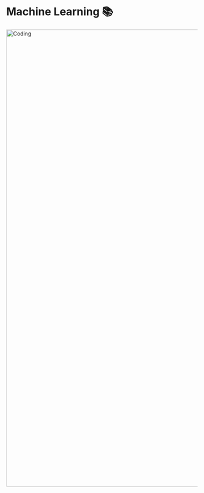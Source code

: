 # Machine Learning 📚

<img align="right" alt="Coding" width="1200" src="https://media0.giphy.com/media/PvwNfTzHUX9y7ICxiF/giphy.gif">
